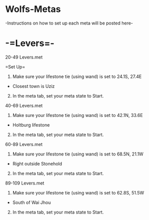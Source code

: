 # Wolfs-Metas

-Instructions on how to set up each meta will be posted here-

# -=Levers=-

20-49 Levers.met

=Set Up=
1. Make sure your lifestone tie (using wand) is set to 24.1S, 27.4E
- Closest town is Uziz
2. In the meta tab, set your meta state to Start.

40-69 Levers.met
1. Make sure your lifestone tie (using wand) is set to 42.1N, 33.6E
- Holtburg lifestone
2. In the meta tab, set your meta state to Start.

60-89 Levers.met
1. Make sure your lifestone tie (using wand) is set to 68.5N, 21.1W
- Right outside Stonehold
2. In the meta tab, set your meta state to Start.

89-109 Levers.met
1. Make sure your lifestone tie (using wand) is set to 62.8S, 51.5W
- South of Wai Jhou
2. In the meta tab, set your meta state to Start.

